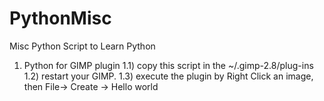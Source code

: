 # PythonMisc
Misc Python Script to Learn Python

1) Python for GIMP plugin 
   1.1) copy this script in the ~/.gimp-2.8/plug-ins
   1.2) restart your GIMP. 
   1.3) execute the plugin by Right Click an image, then File-> Create -> Hello world
